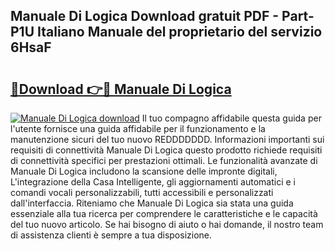 ## Manuale Di Logica Download gratuit PDF - Part-P1U Italiano Manuale del proprietario del servizio 6HsaF

# <h2><a href="http://dfcb1e.blite.top/?on=Manuale+Di+Logica">🔗Download 👉🔴 Manuale Di Logica</a></h2>

[![Manuale Di Logica download](https://i.imgur.com/lujVjoI.png)](http://dfcb1e.blite.top/?on=Manuale+Di+Logica)
Il tuo compagno affidabile questa guida per l'utente fornisce una guida affidabile per il funzionamento e la manutenzione sicuri del tuo nuovo REDDDDDDD. Informazioni importanti sui requisiti di connettività Manuale Di Logica questo prodotto richiede requisiti di connettività specifici per prestazioni ottimali. Le funzionalità avanzate di Manuale Di Logica includono la scansione delle impronte digitali, L'integrazione della Casa Intelligente, gli aggiornamenti automatici e i comandi vocali personalizzabili, tutti accessibili e personalizzati dall'interfaccia. Riteniamo che Manuale Di Logica sia stata una guida essenziale alla tua ricerca per comprendere le caratteristiche e le capacità del tuo nuovo articolo. Se hai bisogno di aiuto o hai domande, il nostro team di assistenza clienti è sempre a tua disposizione.
